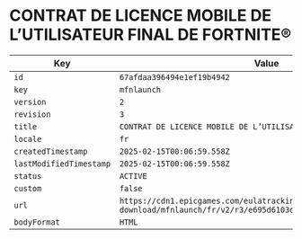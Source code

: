 # CONTRAT DE LICENCE MOBILE DE L’UTILISATEUR FINAL DE FORTNITE®

| Key | Value |
| --- | ----- |
| `id` | `67afdaa396494e1ef19b4942` |
| `key` | `mfnlaunch` |
| `version` | `2` |
| `revision` | `3` |
| `title` | `CONTRAT DE LICENCE MOBILE DE L’UTILISATEUR FINAL DE FORTNITE®` |
| `locale` | `fr` |
| `createdTimestamp` | `2025-02-15T00:06:59.558Z` |
| `lastModifiedTimestamp` | `2025-02-15T00:06:59.558Z` |
| `status` | `ACTIVE` |
| `custom` | `false` |
| `url` | `https://cdn1.epicgames.com/eulatracking-download/mfnlaunch/fr/v2/r3/e695d6103de912347f89642bc4d9b1b0.pdf` |
| `bodyFormat` | `HTML` |
